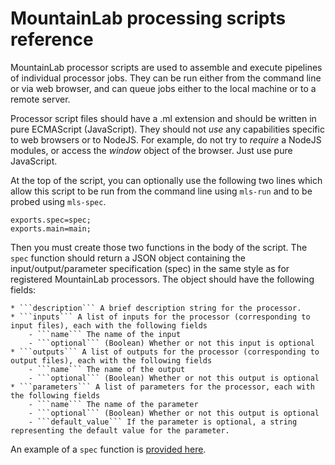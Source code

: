 # MountainLab processing scripts reference

MountainLab processor scripts are used to assemble and execute pipelines of individual processor jobs. They can be run either from the command line or via web browser, and can queue jobs either to the local machine or to a remote server.

Processor script files should have a .ml extension and should be written in pure ECMAScript (JavaScript). They should not *use* any capabilities specific to web browsers or to NodeJS. For example, do not try to *require* a NodeJS modules, or access the *window* object of the browser. Just use pure JavaScript.

At the top of the script, you can optionally use the following two lines which allow this script to be run from the command line using ```mls-run``` and to be  probed using ```mls-spec```. 

```
exports.spec=spec;
exports.main=main;
```

Then you must create those two functions in the body of the script. The ```spec``` function should return a JSON object containing the input/output/parameter specification (spec) in the same style as for registered MountainLab processors. The object should have the following fields:

```
* ```description``` A brief description string for the processor.
* ```inputs``` A list of inputs for the processor (corresponding to input files), each with the following fields
	- ```name``` The name of the input
	- ```optional``` (Boolean) Whether or not this input is optional
* ```outputs``` A list of outputs for the processor (corresponding to output files), each with the following fields
	- ```name``` The name of the output
	- ```optional``` (Boolean) Whether or not this output is optional
* ```parameters``` A list of parameters for the processor, each with the following fields
	- ```name``` The name of the parameter
	- ```optional``` (Boolean) Whether or not this output is optional
	- ```default_value``` If the parameter is optional, a string representing the default value for the parameter.
```

An example of a ```spec``` function is [provided here](processing_scripts.md).